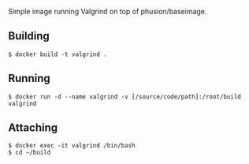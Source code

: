 Simple image running Valgrind on top of phusion/baseimage.

## Building
```
$ docker build -t valgrind .
```

## Running
```
$ docker run -d --name valgrind -v [/source/code/path]:/root/build valgrind
```

## Attaching
```
$ docker exec -it valgrind /bin/bash
$ cd ~/build
```
